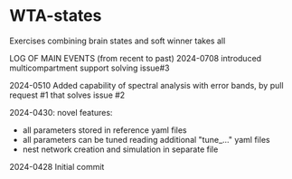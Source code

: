 # WTA-states
Exercises combining brain states and soft winner takes all

LOG OF MAIN EVENTS (from recent to past)
2024-0708 introduced multicompartment support solving issue#3

2024-0510 
Added capability of spectral analysis with error bands, by pull request #1 that solves issue #2 

2024-0430: novel features:
- all parameters stored in reference yaml files
- all parameters can be tuned reading additional "tune_..." yaml files 
- nest network creation and simulation in separate file

2024-0428 Initial commit 

